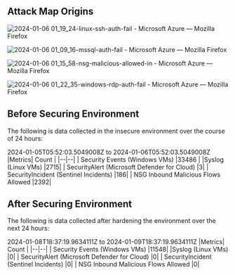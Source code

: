 ## Attack Map Origins



![2024-01-06 01_19_24-linux-ssh-auth-fail - Microsoft Azure — Mozilla Firefox](https://github.com/paRaade/Global-Threat-Visualization-Azure-Honeynet-Mapping/assets/126734769/768802e4-2803-4d42-b9cc-616cd9fe9040)


![2024-01-06 01_09_16-mssql-auth-fail - Microsoft Azure — Mozilla Firefox](https://github.com/paRaade/Global-Threat-Visualization-Azure-Honeynet-Mapping/assets/126734769/309b126f-d963-4704-a864-1cf18944c3c3)


![2024-01-06 01_15_58-nsg-malicious-allowed-in - Microsoft Azure — Mozilla Firefox](https://github.com/paRaade/Global-Threat-Visualization-Azure-Honeynet-Mapping/assets/126734769/623b668b-bce2-4eb3-b571-f1e982b55efe)


![2024-01-06 01_22_35-windows-rdp-auth-fail - Microsoft Azure — Mozilla Firefox](https://github.com/paRaade/Global-Threat-Visualization-Azure-Honeynet-Mapping/assets/126734769/1c5fec52-3a32-48ad-873e-cf197a1e56c9)


## **Before Securing Environment**

The following is data collected in the insecure environment over the course of 24 hours:

2024-01-05T05:52:03.5049008Z to 2024-01-06T05:52:03.5049008Z
|Metrics| Count |
|--|--|
| Security Events (Windows VMs) |33486  |
|Syslog (Linux VMs) |2715|
| SecurityAlert (Microsoft Defender for Cloud) |3|
| SecurityIncident (Sentinel Incidents) |186|
| NSG Inbound Malicious Flows Allowed |2392|


## **After Securing Environment**

The following is data collected after hardening the environment over the next 24 hours:

2024-01-08T18:37:19.9634111Z to 2024-01-09T18:37:19.9634111Z
|Metrics| Count |
|--|--|
| Security Events (Windows VMs) |11548|
|Syslog (Linux VMs) |0|
| SecurityAlert (Microsoft Defender for Cloud) |0|
| SecurityIncident (Sentinel Incidents) |0|
| NSG Inbound Malicious Flows Allowed |0|









